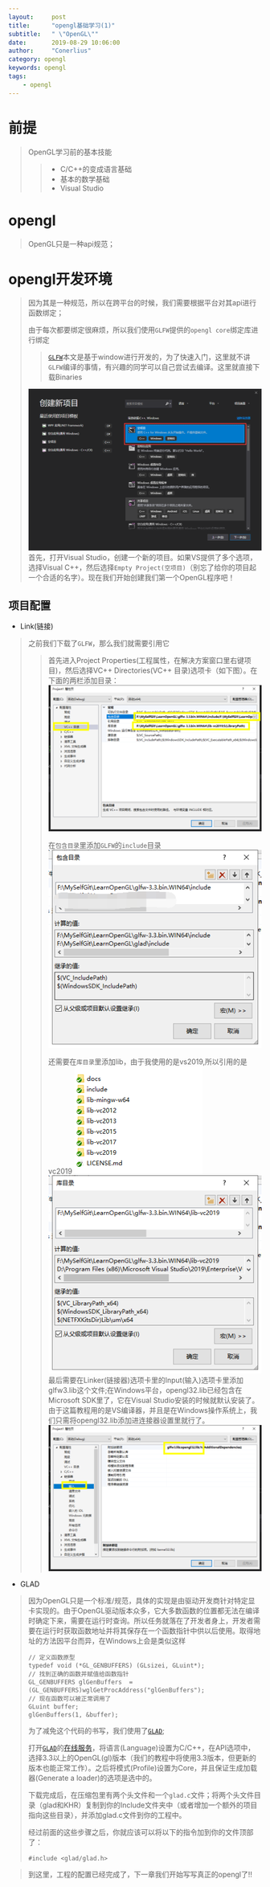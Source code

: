```yaml
---
layout:     post
title:      "opengl基础学习(1)"
subtitle:   " \"OpenGL\""
date:       2019-08-29 10:06:00
author:     "Conerlius"
category: opengl
keywords: opengl
tags:
    - opengl
---
```

# 前提
> OpenGL学习前的基本技能
>> * C/C++的变成语言基础
>> * 基本的数学基础
>> * Visual Studio
# opengl
> OpenGL只是一种api规范；
# opengl开发环境
> 因为其是一种规范，所以在跨平台的时候，我们需要根据平台对其api进行函数绑定；
> 
> 由于每次都要绑定很麻烦，所以我们使用`GLFW`提供的`opengl core`绑定库进行绑定
>> [`GLFW`](https://www.glfw.org/download.html)本文是基于window进行开发的，为了快速入门，这里就不讲`GLFW`编译的事情，有兴趣的同学可以自己尝试去编译。这里就直接下载Binaries
> 
> ![png](/images/OpenGL/opengl_project_create1.jpg)
> 首先，打开Visual Studio，创建一个新的项目。如果VS提供了多个选项，选择Visual C++，然后选择`Empty Project(空项目)`（别忘了给你的项目起一个合适的名字）。现在我们开始创建我们第一个OpenGL程序吧！
## 项目配置
* Link(链接)
> 之前我们下载了`GLFW`，那么我们就需要引用它
>> 首先进入Project Properties(工程属性，在解决方案窗口里右键项目)，然后选择VC++ Directories(VC++ 目录)选项卡（如下图）。在下面的两栏添加目录：
>> ![png](/images/OpenGL/opengl_project_create2.jpg)
>>
>> 在`包含目录`里添加`GLFW`的`include`目录
>> ![png](/images/OpenGL/opengl_project_create3.jpg)
>>
>> 还需要在`库目录`里添加lib，由于我使用的是vs2019,所以引用的是vc2019
>> ![png](/images/OpenGL/opengl_project_create5.jpg)
>> ![png](/images/OpenGL/opengl_project_create4.jpg)
>> 最后需要在Linker(链接器)选项卡里的Input(输入)选项卡里添加glfw3.lib这个文件;在Windows平台，opengl32.lib已经包含在Microsoft SDK里了，它在Visual Studio安装的时候就默认安装了。由于这篇教程用的是VS编译器，并且是在Windows操作系统上，我们只需将opengl32.lib添加进连接器设置里就行了。
>> ![png](/images/OpenGL/opengl_project_create6.jpg)

* GLAD
> 因为OpenGL只是一个标准/规范，具体的实现是由驱动开发商针对特定显卡实现的。由于OpenGL驱动版本众多，它大多数函数的位置都无法在编译时确定下来，需要在运行时查询。所以任务就落在了开发者身上，开发者需要在运行时获取函数地址并将其保存在一个函数指针中供以后使用。取得地址的方法因平台而异，在Windows上会是类似这样
> ```
> // 定义函数原型
> typedef void (*GL_GENBUFFERS) (GLsizei, GLuint*);
> // 找到正确的函数并赋值给函数指针
> GL_GENBUFFERS glGenBuffers  = (GL_GENBUFFERS)wglGetProcAddress("glGenBuffers");
> // 现在函数可以被正常调用了
> GLuint buffer;
> glGenBuffers(1, &buffer);
> ```
>
> 为了减免这个代码的书写，我们使用了[`GLAD`](https://glad.dav1d.de/);
> 
> 打开[`GLAD`](https://glad.dav1d.de/)的[在线服务](https://glad.dav1d.de/)，将语言(Language)设置为C/C++，在API选项中，选择3.3以上的OpenGL(gl)版本（我们的教程中将使用3.3版本，但更新的版本也能正常工作）。之后将模式(Profile)设置为Core，并且保证生成加载器(Generate a loader)的选项是选中的。
> 
> 下载完成后，在压缩包里有两个头文件和一个`glad.c`文件；将两个头文件目录（glad和KHR）复制到你的Include文件夹中（或者增加一个额外的项目指向这些目录），并添加glad.c文件到你的工程中。
>
> 经过前面的这些步骤之后，你就应该可以将以下的指令加到你的文件顶部了：
> ```
> #include <glad/glad.h> 
> ```

> 到这里，工程的配置已经完成了，下一章我们开始写写真正的opengl了!!